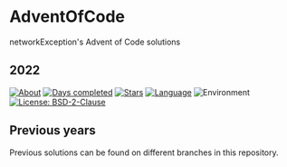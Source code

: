 # AdventOfCode

networkException's Advent of Code solutions

## 2022

[![About](https://img.shields.io/badge/Advent%20of%20Code-About-E50000)](https://adventofcode.com/2022/about)
[![Days completed](https://img.shields.io/badge/Days%20completed-0-FF8D00)](https://github.com/networkException/AdventOfCode)
[![Stars](https://img.shields.io/badge/Stars-0-FFEE00)](https://github.com/networkException/AdventOfCode)
[![Language](https://img.shields.io/badge/Language-Kotlin-028121)](https://kotlinlang.org/)
![Environment](https://img.shields.io/badge/Environment-JVM-004cff)
[![License: BSD-2-Clause](https://img.shields.io/badge/License-BSD--2--Clause-770088.svg)](https://spdx.org/licenses/BSD-2-Clause.html)

## Previous years

Previous solutions can be found on different branches in this repository.
